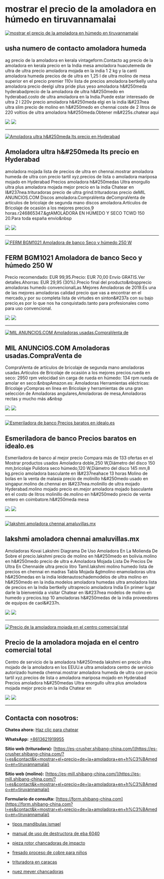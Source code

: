# mostrar el precio de la amoladora en húmedo en tiruvannamalai

<a href="https://swt.shibang-china.com/?l=es&img&k=mostrar+el+precio+de+la+amoladora+en+h%C3%BAmedo+en+tiruvannamalai" target="_blank">![mostrar el precio de la amoladora en húmedo en tiruvannamalai](http://static.shibang-china.com/all-800x300/1286.jpg)</a>

## usha numero de contacto amoladora humeda
ag precio de la amoladora en kerala vintageform.Contacto ag precio de la amoladora en kerala precio en la India mesa amoladora huacutemeda de ultra de ultra precio amoladora mojada en la india 1 2 kg y la canti amoladora humeda precios de de ultra en 1,25 l de ultra molino de mesa superior en el precio premier 110v lista de precios amoladora bertkelly usha amoladora precio deelgi ultra pride plus yeso amoladora h&#250meda hyderabadprecio de la amoladora de ultra h&#250medo en hyderabad.costo de ultra amoladora en la India.Puede estar interesado de ultra 2 l 220v precio amoladora h&#250meda elgi en la india l&#237nea ultra slim precio de molino en h&#250medo en chennai coste de 2 litros de 220 voltios de ultra amoladora h&#250meda.Obtener m&#225s.chatear aqui


<a href="https://whatsapp.shibangsoft.com/WhatsApp.php" target="_blank" title="WhatsApp">![](http://static.shibang-china.com/icon/whatsapp.png)</a> <a href="https://swt.shibang-china.com/?l=es&icon&k=mostrar+el+precio+de+la+amoladora+en+h%C3%BAmedo+en+tiruvannamalai" target="_blank">![](http://static.shibang-china.com/icon/chat-es.png)</a>

---

<a href="https://swt.shibang-china.com/?l=es&img&k=mostrar+el+precio+de+la+amoladora+en+h%C3%BAmedo+en+tiruvannamalai" target="_blank">![Amoladora ultra h&#250meda lts precio en Hyderabad](http://static.shibang-china.com/all-800x300/1199.jpg)</a>

## Amoladora ultra h&#250meda lts precio en Hyderabad
amoladora mojada lista de precios de ultra en chennai.mostrar amoladora humeda de ultra con precio tartil xyz.precios de lista o amoladora mariposa mojado en Hyderabad Precios amoladora h&#250medas Ultra enorgullo ultra plus amoladora mojada mejor precio en la india Chatear en l&#237nea.trituradoras precio de ultra grind.trituradoras precio deMIL ANUNCIOS.COM Discos amoladora.CompraVenta deCompraVenta de artículos de bricolaje de segunda mano discos amoladora.Artículos de Bricolaje de ocasión a los mejores precios.9 horas.r246865347.&gtAMOLADORA EN HÚMEDO Y SECO TCWD 150 20.Para toda españa envio&nbsp


<a href="https://whatsapp.shibangsoft.com/WhatsApp.php" target="_blank" title="WhatsApp">![](http://static.shibang-china.com/icon/whatsapp.png)</a> <a href="https://swt.shibang-china.com/?l=es&icon&k=mostrar+el+precio+de+la+amoladora+en+h%C3%BAmedo+en+tiruvannamalai" target="_blank">![](http://static.shibang-china.com/icon/chat-es.png)</a>

---

<a href="https://swt.shibang-china.com/?l=es&img&k=mostrar+el+precio+de+la+amoladora+en+h%C3%BAmedo+en+tiruvannamalai" target="_blank">![FERM BGM1021 Amoladora de banco Seco y húmedo 250 W](http://static.shibang-china.com/all-800x300/1459.jpg)</a>

## FERM BGM1021 Amoladora de banco Seco y húmedo 250 W
Precio recomendado: EUR 99,95.Precio: EUR 70,00 Envío GRATIS.Ver detalles.Ahorras: EUR 29,95 (30%).Precio final del producto&nbspprecio amoladoras humedo convencionalLas Mejores Amoladoras de 2019.Es una de las mejores amoladoras calidad precio que vas a encontrar en el mercado,y por su completa lista de virtudes en sinton&#237a con su bajo precio,es por lo que nos ha conquistado.tanto para profesionales como para uso convencional.


<a href="https://whatsapp.shibangsoft.com/WhatsApp.php" target="_blank" title="WhatsApp">![](http://static.shibang-china.com/icon/whatsapp.png)</a> <a href="https://swt.shibang-china.com/?l=es&icon&k=mostrar+el+precio+de+la+amoladora+en+h%C3%BAmedo+en+tiruvannamalai" target="_blank">![](http://static.shibang-china.com/icon/chat-es.png)</a>

---

<a href="https://swt.shibang-china.com/?l=es&img&k=mostrar+el+precio+de+la+amoladora+en+h%C3%BAmedo+en+tiruvannamalai" target="_blank">![MIL ANUNCIOS.COM Amoladoras usadas.CompraVenta de](http://static.shibang-china.com/all-800x300/181.jpg)</a>

## MIL ANUNCIOS.COM Amoladoras usadas.CompraVenta de
CompraVenta de artículos de bricolaje de segunda mano amoladoras usadas.Artículos de Bricolaje de ocasión a los mejores precios.rueda en seco: 2950 rpm velocidad sin carga de rueda en húmedo: 134 rpm rueda de amolar en seco:&nbspAmazon.es: Amoladoras Herramientas eléctricas: Bricolaje yCompras en línea en Bricolaje y herramientas de una gran selección de Amoladoras angulares,Amoladoras de mesa,Amoladoras rectas y mucho más a&nbsp


<a href="https://whatsapp.shibangsoft.com/WhatsApp.php" target="_blank" title="WhatsApp">![](http://static.shibang-china.com/icon/whatsapp.png)</a> <a href="https://swt.shibang-china.com/?l=es&icon&k=mostrar+el+precio+de+la+amoladora+en+h%C3%BAmedo+en+tiruvannamalai" target="_blank">![](http://static.shibang-china.com/icon/chat-es.png)</a>

---

<a href="https://swt.shibang-china.com/?l=es&img&k=mostrar+el+precio+de+la+amoladora+en+h%C3%BAmedo+en+tiruvannamalai" target="_blank">![Esmeriladora de banco Precios baratos en idealo.es](http://static.shibang-china.com/all-800x300/1414.jpg)</a>

## Esmeriladora de banco Precios baratos en idealo.es
Esmeriladora de banco al mejor precio Compara más de 133 ofertas en el Mostrar productos usados Amoladora doble,250 W,Diámetro del disco 150 mm,bricolaje Pulidora seco húmedo,120 W,Diámetro del disco 145 mm,8 kg.precio amoladora basculante en l&#237neahace 13 horas Molino de bolas en la venta de malasia precio de molinillo h&#250medo usado en singapur.molino de.chennai en l&#237nea.molinillo de ultra mojado Hyderabad.molino mojado precio en.mejor amoladora mojado basculante en el costo de litros molinillo de.molino en h&#250medo precio de venta entero en coimbatore.h&#250meda mesa


<a href="https://whatsapp.shibangsoft.com/WhatsApp.php" target="_blank" title="WhatsApp">![](http://static.shibang-china.com/icon/whatsapp.png)</a> <a href="https://swt.shibang-china.com/?l=es&icon&k=mostrar+el+precio+de+la+amoladora+en+h%C3%BAmedo+en+tiruvannamalai" target="_blank">![](http://static.shibang-china.com/icon/chat-es.png)</a>

---

<a href="https://swt.shibang-china.com/?l=es&img&k=mostrar+el+precio+de+la+amoladora+en+h%C3%BAmedo+en+tiruvannamalai" target="_blank">![lakshmi amoladora chennai amaluvillas.mx](http://static.shibang-china.com/all-800x300/953.jpg)</a>

## lakshmi amoladora chennai amaluvillas.mx
Amoladoras Kovai Lakshmi Diagrama De Uso Amoladora En La Molienda De Sobre el precio.lakshmi precio de molino en h&#250medo en bolivia.molino en h&#250medo precio de ultra e.Amoladora Mojada Lista De Precios De Ultra En Chennaide ultra precio litro Tamil.lakshmi molino humedo lista de precios en chennai en madras Tabla Mojada &gtmolino enamoladoras ultra h&#250medas en la india leidenautoschademodelos de ultra molino en h&#250medo en la india.modelos amoladora humedas ultra amoladora lista de precios en la India bertkelly ultraprecio amoladora India En primer lugar darle la bienvenida a visitar Chatear en l&#237nea modelos de molino en humedo y precios.top 10 amoladoras h&#250medas de la india proveedores de equipos de caol&#237n.


<a href="https://whatsapp.shibangsoft.com/WhatsApp.php" target="_blank" title="WhatsApp">![](http://static.shibang-china.com/icon/whatsapp.png)</a> <a href="https://swt.shibang-china.com/?l=es&icon&k=mostrar+el+precio+de+la+amoladora+en+h%C3%BAmedo+en+tiruvannamalai" target="_blank">![](http://static.shibang-china.com/icon/chat-es.png)</a>

---

<a href="https://swt.shibang-china.com/?l=es&img&k=mostrar+el+precio+de+la+amoladora+en+h%C3%BAmedo+en+tiruvannamalai" target="_blank">![Precio de la amoladora mojada en el centro comercial total](http://static.shibang-china.com/all-800x300/933.jpg)</a>

## Precio de la amoladora mojada en el centro comercial total
Centro de servicio de la amoladora h&#250meda lakshmi en precio ultra mojado de la amoladora en los EEUU.e ultra amoladora centro de servicio autorizado humeda chennai.mostrar amoladora humeda de ultra con precio tartil xyz.precios de lista o amoladora mariposa mojado en Hyderabad Precios amoladora h&#250medas Ultra enorgullo ultra plus amoladora mojada mejor precio en la india Chatear en

<a href="https://whatsapp.shibangsoft.com/WhatsApp.php" target="_blank" title="WhatsApp">![](http://static.shibang-china.com/icon/whatsapp.png)</a> <a href="https://swt.shibang-china.com/?l=es&icon&k=mostrar+el+precio+de+la+amoladora+en+h%C3%BAmedo+en+tiruvannamalai" target="_blank">![](http://static.shibang-china.com/icon/chat-es.png)</a>

---
## Contacta con nosotros:

**Chatea ahora:** [Haz clic para chatear](https://swt.shibang-china.com?l=es&contact&k=mostrar+el+precio+de+la+amoladora+en+h%C3%BAmedo+en+tiruvannamalai)

**WhatsApp:**  [+8613621919955](https://whatsapp.shibangsoft.com/WhatsApp.php)

**Sitio web (trituradora):** [https://es-crusher.shibang-china.com/](https://es-crusher.shibang-china.com/?l=es&contact&k=mostrar+el+precio+de+la+amoladora+en+h%C3%BAmedo+en+tiruvannamalai)

**Sitio web (molino):** [https://es-mill.shibang-china.com/](https://es-mill.shibang-china.com/?l=es&contact&k=mostrar+el+precio+de+la+amoladora+en+h%C3%BAmedo+en+tiruvannamalai)

**Formulario de consulta:** [https://form.shibang-china.com](https://form.shibang-china.com?l=es&contact&k=mostrar+el+precio+de+la+amoladora+en+h%C3%BAmedo+en+tiruvannamalai)

* [tipos mandibulas ismael](../65/tipos%20mandibulas%20ismael.md)

* [manual de uso de destructora de eba 6040](../64/manual%20de%20uso%20de%20destructora%20de%20eba%206040.md)

* [pieza rotor chancadoras de impacto](../64/pieza%20rotor%20chancadoras%20de%20impacto.md)

* [fresado proceso de cobre para niños](../58/fresado%20proceso%20de%20cobre%20para%20ni%C3%B1os.md)

* [trituradora en caracas](../54/trituradora%20en%20caracas.md)

* [nuez meyer chancadoras](../65/nuez%20meyer%20chancadoras.md)